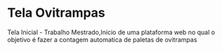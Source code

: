 # Tela Ovitrampas
Tela Inicial - Trabalho Mestrado,Início de uma plataforma web no qual o objetivo é fazer a contagem automatica de paletas de ovitrampas 

